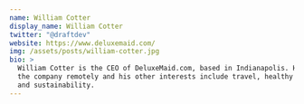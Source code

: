 ```yaml
---
name: William Cotter
display_name: William Cotter
twitter: "@draftdev"
website: https://www.deluxemaid.com/
img: /assets/posts/william-cotter.jpg
bio: >
  William Cotter is the CEO of DeluxeMaid.com, based in Indianapolis. He runs
  the company remotely and his other interests include travel, healthy living,
  and sustainability.
---
```

